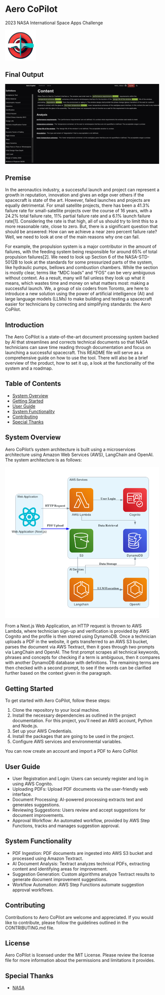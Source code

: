 # Aero CoPilot
2023 NASA International Space Apps Challenge

<img src="screenshots/logo.png" alt="System Architecture" width="100"/>

## Final Output
<img src="screenshots/output.png" alt="System Architecture" width="500"/>

## Premise
In the aeronautics industry, a successful launch and project can represent a growth in reputation, innovation and gives an edge over others if the spacecraft is state of the art. However, failed launches and projects are equally detrimental. For small satellite projects, there has been a 41.3% failure rate for small-satellite projects over the course of 16 years, with a 24.2% total failure rate, 11% partial failure rate and a 6.1% launch failure rate[1]. Considering the rate is that high, all of us should try to limit this to a more reasonable rate, close to zero. But, there is a significant question that should be answered: How can we achieve a near zero percent failure rate? Well, we need to look at one of the main reasons why one can fail.

For example, the propulsion system is a major contributor in the amount of failures, with the feeding system being responsible for around 65% of total propulsion failures[2]. We need to look up Section 6 of the NASA-STD-5012B to look at the standards for some pressurized parts of the system, like hydraulic pumps, bellows and combustion chambers. While the section is mostly clear, terms like “MDC loads” and “FOS” can be very ambiguous without context. As a result, many will fail unless they look up what it means, which wastes time and money on what matters most: making a successful launch. We, a group of six coders from Toronto, are here to introduce a new solution using the power of artificial intelligence (AI) and large language models (LLMs) to make building and testing a spacecraft easier for technicians by correcting and simplifying standards: the Aero CoPilot.

## Introduction
The Aero CoPilot is a state-of-the-art document processing system backed by AI that streamlines and corrects technical documents so that NASA technicians can save time reading through documentation and focus on launching a successful spacecraft. This README file will serve as a comprehensive guide on how to use the tool. There will also be a brief overview of the product, how to set it up, a look at the functionality of the system and a roadmap. 


## Table of Contents

- [System Overview](#system-overview)
- [Getting Started](#getting-started)
- [User Guide](#user-guide)
- [System Functionality](#system-functionality)
- [Contributing](#contributing)
- [Special Thanks](#special-thanks)

## System Overview
Aero CoPilot’s system architecture is built using a microservices architecture using Amazon Web Services (AWS), LangChain and OpenAI. The system architecture is as follows:


<img src="screenshots/system.png" alt="System Architecture" width="500"/>

From a Next.js Web Application, an HTTP request is thrown to AWS Lambda, where technician sign-up and verification is provided by AWS Cognito and the profile is then stored using DynamoDB. Once a technician uploads a PDF in the website, it gets transferred to an AWS S3 bucket, parses the document via AWS Textract, then it goes through two prompts via LangChain and OpenAI. The first prompt scrapes all technical keywords, phrases and concepts for checking if a term is ambiguous, then it compares with another DynamoDB database with definitions. The remaining terms are then checked with a second prompt, to see if the words can be clarified further based on the context given in the paragraph.

## Getting Started

To get started with Aero CoPilot, follow these steps:

1. Clone the repository to your local machine.
2. Install the necessary dependencies as outlined in the project documentation. For this project, you'll need an AWS account, Python and Node.js.
3. Set up your AWS Credentials.
4. Install the packages that are going to be used in the project.
5. Configure AWS services and environmental variables.

You can now create an account and import a PDF to Aero CoPilot

## User Guide

- User Registration and Login: Users can securely register and log in using AWS Cognito.
- Uploading PDFs: Upload PDF documents via the user-friendly web interface.
- Document Processing: AI-powered processing extracts text and generates suggestions.
- Reviewing Suggestions: Users review and accept suggestions for document improvements.
- Approval Workflow: An automated workflow, provided by AWS Step Functions, tracks and manages suggestion approval.



## System Functionality

- PDF Ingestion: PDF documents are ingested into AWS S3 bucket and processed using Amazon Textract.
- AI Document Analysis: Textract analyzes technical PDFs, extracting content and identifying areas for improvement.
- Suggestion Generation: Custom algorithms analyze Textract results to generate document improvement suggestions.
- Workflow Automation: AWS Step Functions automate suggestion approval workflows.


## Contributing

Contributions to Aero CoPilot are welcome and appreciated. If you would like to contribute, please follow the guidelines outlined in the CONTRIBUTING.md file.

## License

Aero CoPilot is licensed under the MIT License. Please review the license file for more information about the permissions and limitations it provides.

## Special Thanks

* [NASA](https://www.nasa.gov/)
